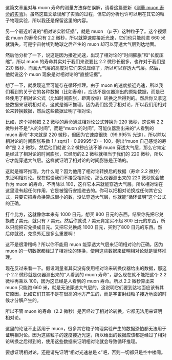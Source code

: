 <span>这篇文章里对与 muon 寿命的测量方法存在误解，请看这篇更新《</span>[测量 muon 寿命的实验](https://yinwang0.substack.com/p/muon-bff)<span>》。虽然这篇文章误解了实验的过程，但它的分析也许可以用在其它的粒子物理实验，所以我还是保留这里的内容。</span>

<div id="youtube2-rVzDP8SMhPo" class="youtube-wrap" data-attrs="{&quot;videoId&quot;:&quot;rVzDP8SMhPo&quot;,&quot;startTime&quot;:null,&quot;endTime&quot;:null}">



另一个最近听说的“相对论实验证据”，就是 muon （μ 子）这种粒子了。这个视频说 muon 的寿命只有 2.2 微秒，所以就算速度接近光速，它们也只能前进 660 米就消失。可是宇宙射线到地球之后产生的 muon 却可以穿透大气层到达地面。

然后他分析了一下，说这是因为接近光速，出现了相对论的“时间膨胀”和“长度压缩”，所以 muon 的寿命其实对于我们来说要比 2.2 微秒长很多，也许对于我们是 220 微秒，而且大气层的高度对它们来说压缩了，所以可以穿透大气层。然后，他就说这个 muon 现象是对相对论的“直接证据”。

想了一下，就发现这里可能存在循环推理。由于 muon 的速度接近光速，所以我们看到的关于它的各种数据（比如寿命），应该不是仪器测出的原始数据，而是已经使用了相对论公式（比如时间膨胀，距离收缩）转换之后得到的。然后你又拿这些数据来证明相对论，这就是循环推理。因为我们接受了相对论，所以我们用相对论来转换数据，然后这些数据证明了相对论。

比如，这个视频把 2.2 微秒的寿命通过相对论公式转换为 220 微秒，这说明 2.2 微秒并不是“人的时间”，而是“muon 的时间”。可能仪器测出来的“人看到的 muon 寿命”本来就是 220 微秒，但因为它速度很快（99.995% 光速），所以除以相对论的时间膨胀系数 1 / sqrt(1 - 0.99995^2) = 100，得出“muon 自己感觉的寿命”是 2.2 微秒。然后他们就说 2.2 微秒应该不够 muon 穿透大气层，那么它肯定是经过了相对论的时间膨胀，它经历的2.2 微秒就相当于我们的 220 微秒，所以它才能穿透大气层。这样就证明了相对论的时间膨胀是正确的。

这就是循环推理。为什么呢？因为他用了相对论转换后的数据（寿命 2.2 微秒）来证明相对论。现在假设我们不接受相对论，那么仪器测出来的 220 微秒就会被作为 muon 的寿命，不再除以 100，这样它本来就能穿透大气层。所以相对论在这里没有起任何作用，它是被强行安插进去的。你可以把相对论换成任何其它公式，只要它把寿命换算成很小的数，没法穿透大气层，你就能“循环证明”这个公式的正确。

打个比方，这就像你本来有 1000 日元，想买 800 日元的东西。结果你先把它兑换成了美元，就只有 7 美元。然后你就说 7 美元肯定买不起 800 日元的东西，所以只能把它兑换成日元。又把它兑换成 1000 日元，买到了800 日元的东西。然后你就说，兑换外汇是多么重要啊！

这不是很滑稽吗？所以你不能用 muon 能穿透大气层来证明相对论的正确，因为 muon 的一切数据都经过了相对论的转换，使用这些数据来证明相对论就是循环推理。

现在反过来看一下。假设测量者其实没有使用相对论来转换仪器给出的数据，那这个 2.2 微秒就是仪器测出来的“人看到的 muon 寿命”，那么现在就不能把这个 2.2 微秒再乘以 100，因为这已经是人看到的 muon 寿命。所以 2.2 微秒算出来 muon 只能跑 660 米，就是无法穿透大气层的。这说明它们要到达地面应该有其它原因，比如它们其实不是在很高的地方产生的，而是宇宙射线粒子接近地面的时候才分解产生的。

所以不管 muon 的寿命（2.2 微秒）是否经过了相对论转换，它都无法用来证明相对论。

这里的论证不止适用于 muon，很多其它粒子物理实验产生的数据恐怕都无法用于证明相对论。因为这些粒子的速度接近光速，所以给出的数据应该都是经过了相对论转换之后得到的，使用这些数据来证明相对论就会导致循环推理。

要想证明相对论，还是请先证明“相对光速总是 c”吧，否则一切都只是空中楼阁。
